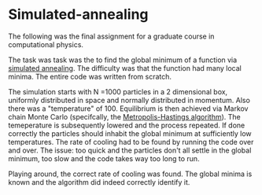 # Simulated-annealing
The following was the final assignment for a graduate course in computational physics.  

The task was task was the to find the global minimum of a function via [simulated annealing](https://en.wikipedia.org/wiki/Simulated_annealing). The difficulty was that the function had many local minima. The entire code was written from scratch. 

The simulation starts with N =1000 particles in a 2 dimensional box, uniformly distributed in space and normally distributed in momentum. Also there was a "temperature" of 100.   Equilibrium is then achieved via Markov chain Monte Carlo (specifcally, the [Metropolis-Hastings algorithm](https://en.wikipedia.org/wiki/Metropolis%E2%80%93Hastings_algorithm)). The temeperature is subsequently lowered and the process repeated. If done correctly the particles should inhabit the global minimum at sufficiently low temperatures. The rate of cooling had to be found by running the code over and over. The issue: too quick and the particles don't all settle in the global minimum, too slow and the code takes way too long to run. 

Playing around, the correct rate of cooling was found. The global minima is known and the algorithm did indeed correctly identify it.
